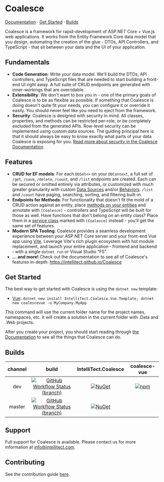# Coalesce  

[Documentation](https://intellitect.github.io/Coalesce) &middot; [Get Started](#Get-Started) &middot; [Builds](#Builds)

Coalesce is a framework for rapid-development of ASP.NET Core + Vue.js web applications. It works from the Entity Framework Core data model that you design, automating the creation of the glue - DTOs, API Controllers, and TypeScript - that sit between your data and the UI of your application. 

## Fundamentals

* **Code Generation**: Write your data model. We'll build the DTOs, API controllers, and TypeScript files that are needed to start building a front-end UI right away. A full suite of CRUD endpoints are generated with inner-workings that are overridable.
* **Extensibility**: We don't want to box you in - one of the primary goals of Coalesce is to be as flexible as possible. If something that Coalesce is doing doesn't quite fit your needs, you can configure it or override it easily. You should never feel like you need to eject from the framework.
* **Security**: Coalesce is designed with security in mind. All classes, properties, and methods can be restricted per-role, or be completely excluded from the generated APIs. Row-level security can be implemented using custom data sources. The guiding principal here is that it should always be easy to know exactly what parts of your data Coalesce is exposing for you. [Read more about security in the Coalesce Documentation](https://intellitect.github.io/Coalesce/topics/security).

## Features

* **CRUD for EF models**: For each `DbSet<>` on your `DbContext`, a full set of `/get`, `/save`, `/delete`, `/count`, and `/list` endpoints are created. Each can be secured or omitted entirely via attributes, or customized with much greater granularity with custom [Data Sources](https://intellitect.github.io/Coalesce/modeling/model-components/data-sources/) and/or [Behaviors](https://intellitect.github.io/Coalesce/modeling/model-components/behaviors). `/list` and `/count` have paging, searching, sorting, and filtering built-in.
* **Endpoints for Methods**: For functionality that doesn't fit the mold of a CRUD action against an entity, place [methods on your entities](https://intellitect.github.io/Coalesce/modeling/model-components/methods/) and annotate with `[Coalesce]` - controllers and TypeScript will be built for those as well. Have functions that don't belong on an entity class? Place them in a [service class](https://intellitect.github.io/Coalesce/modeling/model-types/services/) marked with `[Coalesce]` instead - you'll get the same set of features.
* **Modern SPA Tooling**: Coalesce provides a seamless development experience between your ASP.NET Core server and your front-end Vue app using [Vite](https://vitejs.dev/). Leverage Vite's rich plugin ecosystem with hot module replacement, and launch your entire application &hyphen; frontend and backend &hyphen; with a single `dotnet run` or Visual Studio "F5".
* **... and more!** Check out the documentation to see all of Coalesce's features in-depth: https://intellitect.github.io/Coalesce

## Get Started

The best way to get started with Coalesce is using the `dotnet new` template:

* [Vue](https://github.com/IntelliTect/Coalesce.Vue.Template): `dotnet new install IntelliTect.Coalesce.Vue.Template; dotnet new coalescevue -o MyCompany.MyApp`

This command will use the current folder name for the project names, namespaces, etc. It will create a solution in the current folder with .Data and .Web projects.

After you create your project, you should start reading through [the Documentation](https://intellitect.github.io/Coalesce) to see all the things that Coalesce can do.

## Builds
|channel|build|IntelliTect.Coalesce|coalesce-vue
|:--:|:--:|:--:|:--:
|dev|[![GitHub Workflow Status (branch)](https://img.shields.io/github/actions/workflow/status/IntelliTect/Coalesce/alpha.yml?branch=dev&label=Build%20Status&logo=github)](https://github.com/IntelliTect/Coalesce/actions/workflows/alpha.yml)|[![NuGet](https://img.shields.io/static/v1?color=blue&label=nuget&logo=nuget&message=alpha%20prereleases)](https://www.nuget.org/packages/IntelliTect.Coalesce)|[![npm](https://img.shields.io/npm/v/coalesce-vue/latest.svg)](https://www.npmjs.com/package/coalesce-vue)
|master|[![GitHub Workflow Status (branch)](https://img.shields.io/github/actions/workflow/status/IntelliTect/Coalesce/release.yml?label=Build%20Status&logo=github)](https://github.com/IntelliTect/Coalesce/actions/workflows/release.yml)|[![NuGet](https://img.shields.io/nuget/v/IntelliTect.Coalesce.svg?label=nuget&logo=nuget)](https://www.nuget.org/packages/IntelliTect.Coalesce)


## Support
Full support for Coalesce is available. Please contact us for more information at info@intellitect.com.


## Contributing

See the contribution guide [here](CONTRIBUTING.md).
